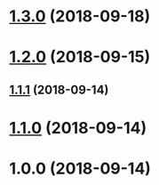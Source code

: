 # [1.3.0](https://github.com/noerdisch/neos-slick/compare/v1.2.0...v1.3.0) (2018-09-18)

# [1.2.0](https://github.com/noerdisch/neos-slick/compare/v1.1.1...v1.2.0) (2018-09-15)

## [1.1.1](https://github.com/noerdisch/neos-slick/compare/v1.1.0...v1.1.1) (2018-09-14)

# [1.1.0](https://github.com/noerdisch/neos-slick/compare/v1.0.0...v1.1.0) (2018-09-14)

# 1.0.0 (2018-09-14)
